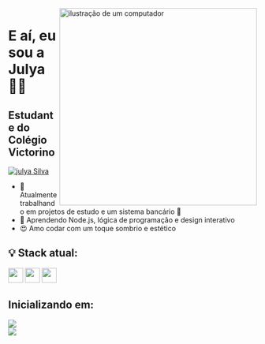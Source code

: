 <img src="https://raw.githubusercontent.com/MicaelliMedeiros/micaellimedeiros/master/image/computer-illustration.png" alt="ilustração de um computador" min-width="400px" max-width="400px" width="400px" align="right">

<h1>E aí, eu sou a Julya 👩‍💻</h1>       
<h2>Estudante do Colégio Victorino</h2>



[![julya Silva](https://github-readme-stats.vercel.app/api/top-langs/?username=JulyaSilva&layout=compact)](https://github.com/anuraghazra/github-readme-stats)


- 🔭 Atualmente trabalhando em projetos de estudo e um sistema bancário 🔐  
- 🌱 Aprendendo Node.js, lógica de programação e design interativo  
- 😍 Amo codar com um toque sombrio e estético 

## 💡 Stack atual:
<div>
  <img src="https://cdn.jsdelivr.net/gh/devicons/devicon/icons/html5/html5-original.svg" height="30" />
  <img src="https://cdn.jsdelivr.net/gh/devicons/devicon/icons/css3/css3-original.svg" height="30" />
  <img src="https://cdn.jsdelivr.net/gh/devicons/devicon/icons/javascript/javascript-original.svg" height="30" />
 

## Inicializando em:

<div>
  <img src="https://img.shields.io/badge/MySQL-00000F?style=for-the-badge&logo=mysql&logoColor=white"/>
</div>
<div>
  <img src="	https://img.shields.io/badge/JavaScript-F7DF1E?style=for-the-badge&logo=javascript&logoColor=black"></img>
</div>
